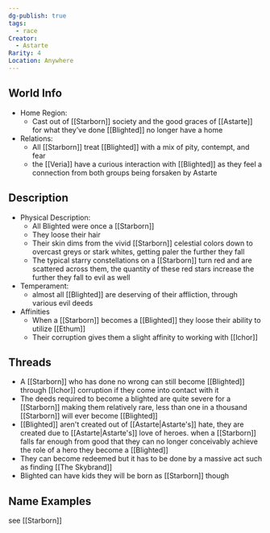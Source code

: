 ```yaml
---
dg-publish: true
tags:
  - race
Creator:
  - Astarte
Rarity: 4
Location: Anywhere
---
```

## World Info
- Home Region:
	-  Cast out of [[Starborn]] society and the good graces of [[Astarte]] for what they’ve done [[Blighted]] no longer have a home
- Relations:
	- All [[Starborn]] treat [[Blighted]] with a mix of pity, contempt, and fear
	- the [[Veria]] have a curious interaction with [[Blighted]] as they feel a connection from both groups being forsaken by Astarte
## Description
- Physical Description:
	- All Blighted were once a [[Starborn]]
	- They loose their hair
	- Their skin dims from the vivid [[Starborn]] celestial colors down to overcast greys or stark whites, getting paler the further they fall
	- The typical starry constellations on a [[Starborn]] turn red and are scattered across them, the quantity of these red stars increase the further they fall to evil as well
- Temperament:
	- almost all [[Blighted]] are deserving of their affliction, through various evil deeds 
- Affinities
	- When a [[Starborn]] becomes a [[Blighted]] they loose their ability to utilize [[Ethum]]
	- Their corruption gives them a slight affinity to working with [[Ichor]] 
## Threads
- A [[Starborn]] who has done no wrong can still become [[Blighted]] through [[Ichor]] corruption if they come into contact with it
- The deeds required to become a blighted are quite severe for a [[Starborn]] making them relatively rare, less than one in a thousand [[Starborn]] will ever become [[Blighted]]
- [[Blighted]] aren't created out of [[Astarte|Astarte's]] hate, they are created due to [[Astarte|Astarte's]] love of heroes. when a [[Starborn]] falls far enough from good that they can no longer conceivably achieve the role of a hero they become a [[Blighted]]
- They can become redeemed but it has to be done by a massive act such as finding [[The Skybrand]]
- Blighted can have kids they will be born as [[Starborn]] though
## Name Examples
see [[Starborn]]
